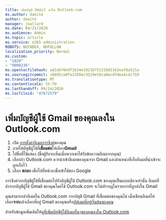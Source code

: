 ```yaml
---
title: เพิ่มบัญชี Gmail ลงใน Outlook.com
ms.author: daeite
author: daeite
manager: joallard
ms.date: 04/21/2020
ms.audience: Admin
ms.topic: article
ms.service: o365-administration
ROBOTS: NOINDEX, NOFOLLOW
localization_priority: Normal
ms.custom:
- "1820"
- "9000236"
ms.openlocfilehash: ad2ab70e9f2b34e1921b75122b85162ea70a521a
ms.sourcegitcommit: c6692ce0fa1358ec3529e59ca0ecdfdea4cdc759
ms.translationtype: MT
ms.contentlocale: th-TH
ms.lasthandoff: 09/14/2020
ms.locfileid: "47672579"
---
```

# <a name="add-your-gmail-account-to-outlookcom"></a>เพิ่มบัญชีผู้ใช้ Gmail ของคุณลงใน Outlook.com

1. เปิด [การตั้งค่าอีเมลการซิงค์](https://go.microsoft.com/fwlink/?linkid=875264)ของคุณ
2. ภายใต้บัญชีผู้ใช้ที่**เชื่อมต่อ**ให้เลือก**Gmail**
3. ใส่ชื่อที่ใช้แสดง (ชื่อผู้รับจะเห็นเมื่อพวกเขาได้รับข้อความอีเมลจากคุณ)
4. เลือกถ้า Outlook.com ควรนำเข้าอีเมลของคุณจาก Gmail และตำแหน่งที่เก็บอีเมลที่นำเข้าจะถูกเก็บไว้
5. เลือก **ตกลง** เพื่อไปที่หน้าลงชื่อเข้าใช้ของ Google

การซิงค์จากบัญชีผู้ใช้ที่เชื่อมต่อไปยังบัญชีผู้ใช้ Outlook.com ของคุณเป็นแบบเดียวเท่านั้น อีเมลที่ส่งจากบัญชีผู้ใช้ Gmail ของคุณโดยใช้ Outlook.com จะไม่ปรากฏในรายการที่ถูกส่งใน Gmail

คุณสามารถส่งอีเมลใน Outlook.com จากบัญชี Gmail ที่เชื่อมต่อของคุณได้ เมื่อเขียนอีเมลให้เลือก**จาก**แล้วเลือกที่อยู่ Gmail ของคุณหรือ[อัปเดตที่อยู่เริ่มต้นของคุณ](https://go.microsoft.com/fwlink/?linkid=875264)

สำหรับข้อมูลเพิ่มเติมให้ดู[ที่เพิ่มบัญชีผู้ใช้อีเมลอื่นๆของคุณลงใน Outlook.com](https://support.office.com/article/c5224df4-5885-4e79-91ba-523aa743f0ba?wt.mc_id=Office_Outlook_com_Alchemy)